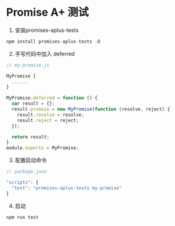 # Promise A+ 测试

1. 安装promises-aplus-tests

```js
npm install promises-aplus-tests -D 
```

2. 手写代码中加入 deferred
```js
// my-promise.js

MyPromise {
  ......
}

MyPromise.deferred = function () {
  var result = {};
  result.promise = new MyPromise(function (resolve, reject) {
    result.resolve = resolve;
    result.reject = reject;
  });

  return result;
}
module.exports = MyPromise;
```

3. 配置启动命令
```js
// package.json

"scripts": {
  "test": "promises-aplus-tests my-promise"
}
```

4. 启动
```js
npm run test
```
